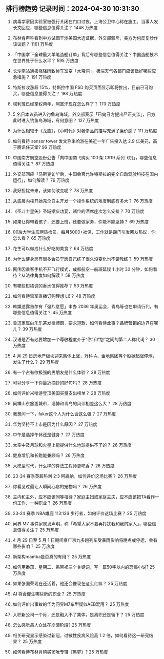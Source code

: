 
## 排行榜趋势 记录时间：2024-04-30 10:31:30
  
  1. 病毒学家因实验室被强行关闭在门口过夜，上海公卫中心称在施工，当事人发长文回应，哪些信息值得关注？ 1448 万热度
    
  2. 布林肯声称看到中方试图干涉美国大选证据，外交部驳斥，美方为何反复炒作该议题？ 1161 万热度
    
  3. 「中国拿下全球最大单笔造船订单」背后有哪些信息值得关注？中国造船技术在世界处于什么水平？ 595 万热度
    
  4. 长沙南站通报强降雨致候车室变「水帘洞」，极端天气各部门应该做好哪些应急措施？ 191 万热度
    
  5. 特斯拉收涨超 15%，特斯拉中国 FSD 购买页面显示即将推出，目前已可购买，哪些信息值得关注？ 188 万热度
    
  6. 塔利班已经掌权两年，阿富汗现在怎么样了？ 170 万热度
    
  7. 5 名日本议员进入钓鱼岛海域，外交部表示「已向日方提出严正交涉」，日方此时进入钓鱼岛海域，有何意图？ 127 万热度
    
  8. 为什么相较于《龙族》，《小时代》对奢侈品的描写充满了廉价感？ 111 万热度
    
  9. 如何看待 sensor tower 发文称米哈游在美近一年广告投入达 2.9 亿美元，高于腾讯任天堂? 96 万热度
    
  10. 中国南方航空股份公告「向中国商飞购买 100 架 C919 系列飞机」，哪些信息值得关注？ 87 万热度
    
  11. 外交部回应「马斯克访华后，中国会否允许特斯拉的完全自动驾驶科技在国内运行」，如何解读？ 79 万热度
    
  12. 我好担忧未来，该如何改变呢？ 78 万热度
    
  13. 从底层内核开始完全自主开发一个操作系统的难度到底有多大？ 76 万热度
    
  14. 《圣斗士星矢》圣域摆庆功宴，诸位的酒席座次怎么安排？ 70 万热度
    
  15. 如果让你带着孩子，还要上班，还要做家务，你能不能坚持？ 69 万热度
    
  16. 00后大学生应聘质检员，每月5000+社保，工作就是踹门引发网友热议，你怎么看？ 65 万热度
    
  17. 花生可以做成什么好吃的美食？ 64 万热度
    
  18. 为什么健身房有很多会员宁愿自己练了很久没变化也不请教练？ 59 万热度
    
  19. 网传因乘客手机不开飞行模式，成都航空一航班延误 1 小时 30 分钟，如何看待？从法律角度如何解读？ 58 万热度
    
  20. 有哪些柑橘调的香水值得推荐？ 53 万热度
    
  21. 如何看待雷军直播订购理想 L6？ 48 万热度
    
  22. 韩媒透露首尔有「强烈意愿」申办 2036 年奥运会，青岛等也在申请行列，有哪些信息值得关注？ 45 万热度
    
  23. 鲁迅家属向乐乐茶发律师函，要求道歉，如何看待此事？品牌营销的边界在哪儿？ 39 万热度
    
  24. 汉语是否有必要增加一个尊敬程度介于“你”和“您”之间的第二人称代词？ 30 万热度
    
  25. 4 月 29 日房地产板块迎来集体上涨，万科 A、金地集团等个股掀起涨停潮，发生了什么？ 29 万热度
    
  26. 有一个占有欲极强的男朋友是什么体验？ 28 万热度
    
  27. 可以分享一下你最近摘抄的好句吗？ 28 万热度
    
  28. 如何评价米哈游登顶美国买量支出榜单？ 28 万热度
    
  29. 同样山东旅游城市，淄博和青岛的风评相差这么大？ 28 万热度
    
  30. 我想问一下，faker这个人为什么会这么强？ 27 万热度
    
  31. 华为坚持不上市是因为什么原因？ 27 万热度
    
  32. 中午是选择午休还是健身？ 27 万热度
    
  33. 太空中及月球和火星上能提供什么地球提供不了的？ 26 万热度
    
  34. 健身增肌和长跑能兼顾吗？ 26 万热度
    
  35. 大模型时代，什么样的算法工程师更吃香？ 26 万热度
    
  36. 23-24 赛季英超热刺 2:3 阿森纳，如何评价这场比赛？ 26 万热度
    
  37. 你看见过最让人瞬间心疼的宠物吗？ 26 万热度
    
  38. 主内和主外，应不应该同等相待？家庭主妇或家庭主夫，应不应该把TA看作一份工作、一种职业？ 26 万热度
    
  39. 23-24 赛季 NBA雄鹿 113:126 步行者，如何评价这场比赛？ 25 万热度
    
  40. 问界 M7 事件家属发声明，称「希望大家不要再打扰我和我的家人」，哪些信息值得关注？ 25 万热度
    
  41. 4 月 29 日至 5 月 1 日期间京广京九多趟列车受暴雨影响将晚点或停运，会有哪些影响？ 25 万热度
    
  42. 新架构mamba是否真的有用？ 25 万热度
    
  43. 如何用番茄、星期二、吊带裙三个关键词，写一篇50字以内的恐怖小说? 25 万热度
    
  44. 如果张国荣现在还活着，他还会像现在这么红嘛？ 25 万热度
    
  45. AI 将会促生哪些新的职业？ 25 万热度
    
  46. 如何评价出事故的华为问界M7车型疑似AEB混用？ 25 万热度
    
  47. 入职新公司一个月，还是融入不了集体，是离职还是留下？ 25 万热度
    
  48. 怎么感觉愚人众处在崩溃阶段? 25 万热度
    
  49. 相关研究显示感染过新冠，过敏性疾病风险高 1.2 倍，如何看待这一研究结果？ 25 万热度
    
  50. 如何看待布林肯购买窦唯专辑《黑梦》? 25 万热度
    